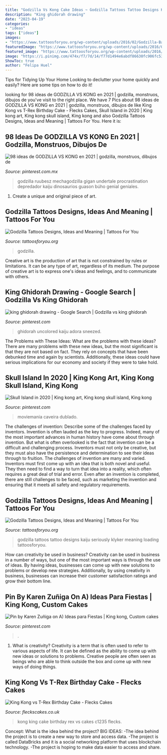 ```yaml
---
title: "Godzilla Vs Kong Cake Ideas ~ Godzilla Tattoos Tattoo Designs Kaiju Seriously Klyker Meaning Loading Tattoosforyou"
description: "King ghidorah drawing"
date: "2023-04-19"
categories:
- "ideas"
tags: ["ideas"]
images:
- "https://www.tattoosforyou.org/wp-content/uploads/2016/02/Godzilla-Back-Tattoo.jpg"
featuredImage: "https://www.tattoosforyou.org/wp-content/uploads/2016/02/Godzilla-Back-Tattoo.jpg"
featured_image: "https://www.tattoosforyou.org/wp-content/uploads/2016/02/Godzilla-Back-Tattoo.jpg"
image: "https://i.pinimg.com/474x/f7/7d/14/f77d1494e6abdf86630fc906fc53b057.jpg"
ShowToc: true
author: "Felipa Huel"
---
```



Tips for Tidying Up Your Home
Looking to declutter your home quickly and easily? Here are some tips on how to do it!

	

		
looking for 98 ideas de GODZILLA VS KONG en 2021 | godzilla, monstruos, dibujos de you've visit to the right place. We have 7 Pics about 98 ideas de GODZILLA VS KONG en 2021 | godzilla, monstruos, dibujos de like King Kong vs T-Rex Birthday Cake - Flecks Cakes, Skull Island in 2020 | King kong art, King kong skull island, King kong and also Godzilla Tattoos Designs, Ideas and Meaning | Tattoos For You. Here it is:
		
    
## 98 Ideas De GODZILLA VS KONG En 2021 | Godzilla, Monstruos, Dibujos De

<img loading=lazy src="https://i.pinimg.com/474x/f7/7d/14/f77d1494e6abdf86630fc906fc53b057.jpg" onerror="this.onerror=null;this.src='https://tse3.mm.bing.net/th?id=OIP.he3nbuUFp0pUnBRWULx_aQAAAA&amp;pid=15.1';" alt="98 ideas de GODZILLA VS KONG en 2021 | godzilla, monstruos, dibujos de">

_Source: pinterest.com.mx_

>godzilla ruubesz mechagodzilla gigan undertale procrastination depredador kaiju dinosaurios guason búho genial geniales. 

	

1. Create a unique and original piece of art.

    
## Godzilla Tattoos Designs, Ideas And Meaning | Tattoos For You

<img loading=lazy src="https://www.tattoosforyou.org/wp-content/uploads/2016/02/Godzilla-Tattoos.jpg" onerror="this.onerror=null;this.src='https://tse4.mm.bing.net/th?id=OIP.DbXBifVmeSPzD7v4VB416QAAAA&amp;pid=15.1';" alt="Godzilla Tattoos Designs, Ideas and Meaning | Tattoos For You">

_Source: tattoosforyou.org_

>godzilla. 

	

Creative art is the production of art that is not constrained by rules or limitations. It can be any type of art, regardless of its medium. The purpose of creative art is to express one's ideas and feelings, and to communicate with others.

    
## King Ghidorah Drawing - Google Search | Godzilla Vs King Ghidorah

<img loading=lazy src="https://i.pinimg.com/736x/31/2e/f0/312ef03cb3225f2a5ab1e5c58ea2c1cc.jpg" onerror="this.onerror=null;this.src='https://tse4.mm.bing.net/th?id=OIP.Nboh7USoop4KlnNl5FTqLQHaFj&amp;pid=15.1';" alt="king ghidorah drawing - Google Search | Godzilla vs king ghidorah">

_Source: pinterest.com_

>ghidorah uncolored kaiju adora sneezed. 

	

The Problems with These Ideas: What are the problems with these ideas?
There are many problems with these new ideas, but the most significant is that they are not based on fact. They rely on concepts that have been debunked time and again by scientists. Additionally, these ideas could have serious implications for our economy and society if they were to take hold.

    
## Skull Island In 2020 | King Kong Art, King Kong Skull Island, King Kong

<img loading=lazy src="https://i.pinimg.com/736x/26/13/4e/26134eaf88b8420049512baa094a59ec.jpg" onerror="this.onerror=null;this.src='https://tse2.mm.bing.net/th?id=OIP.34TsOukQlIhxdGOFIeRwmwHaNK&amp;pid=15.1';" alt="Skull Island in 2020 | King kong art, King kong skull island, King kong">

_Source: pinterest.com_

>moviemania caveira dublado. 

	

The challenges of invention: Describe some of the challenges faced by inventors.
Invention is often lauded as the key to progress. Indeed, many of the most important advances in human history have come about through invention. But what is often overlooked is the fact that invention can be a difficult and challenging process. Inventors must not only be creative, but they must also have the persistence and determination to see their ideas through to fruition.
The challenges of invention are many and varied. Inventors must first come up with an idea that is both novel and useful. They then need to find a way to turn that idea into a reality, which often requires a great deal of trial and error. Even after an invention is completed, there are still challenges to be faced, such as marketing the invention and ensuring that it meets all safety and regulatory requirements.

    
## Godzilla Tattoos Designs, Ideas And Meaning | Tattoos For You

<img loading=lazy src="https://www.tattoosforyou.org/wp-content/uploads/2016/02/Godzilla-Back-Tattoo.jpg" onerror="this.onerror=null;this.src='https://tse1.mm.bing.net/th?id=OIP.XiH8H06lJFQgxXLKKWjUvAHaKV&amp;pid=15.1';" alt="Godzilla Tattoos Designs, Ideas and Meaning | Tattoos For You">

_Source: tattoosforyou.org_

>godzilla tattoos tattoo designs kaiju seriously klyker meaning loading tattoosforyou. 

	

How can creativity be used in business?
Creativity can be used in business in a number of ways, but one of the most important ways is through the use of ideas. By having ideas, businesses can come up with new solutions to problems or develop new strategies. Additionally, by using creativity in business, businesses can increase their customer satisfaction ratings and grow their bottom line.

    
## Pin By Karen Zuñiga On A) Ideas Para Fiestas | King Kong, Custom Cakes

<img loading=lazy src="https://i.pinimg.com/736x/01/1f/c3/011fc33e67dff1f67794742ef773ddaa.jpg" onerror="this.onerror=null;this.src='https://tse4.mm.bing.net/th?id=OIP.iOfyCUeDFgONWVFety9s8AHaFi&amp;pid=15.1';" alt="Pin by Karen Zuñiga on A) Ideas para Fiestas | King kong, Custom cakes">

_Source: pinterest.com_

>. 

	

1. What is creativity?
Creativity is a term that is often used to refer to various aspects of life. It can be defined as the ability to come up with new ideas or solutions to problems. Creative people are often seen as beings who are able to think outside the box and come up with new ways of doing things.

    
## King Kong Vs T-Rex Birthday Cake - Flecks Cakes

<img loading=lazy src="https://fleckscakes.co.uk/wp-content/uploads/2015/12/C1235-720x720.jpg" onerror="this.onerror=null;this.src='https://tse3.mm.bing.net/th?id=OIP.ABM-4svS51jnipGO6cmW9wHaHa&amp;pid=15.1';" alt="King Kong vs T-Rex Birthday Cake - Flecks Cakes">

_Source: fleckscakes.co.uk_

>kong king cake birthday rex vs cakes c1235 flecks. 

	

Concept: What is the idea behind the project?
BIG IDEAS: 
-The idea behind the project is to create a new way to store and access data. 
-The project is called DataBricks and it is a social networking platform that uses blockchain technology. 
-The project is hoping to make data easier to access and share.

